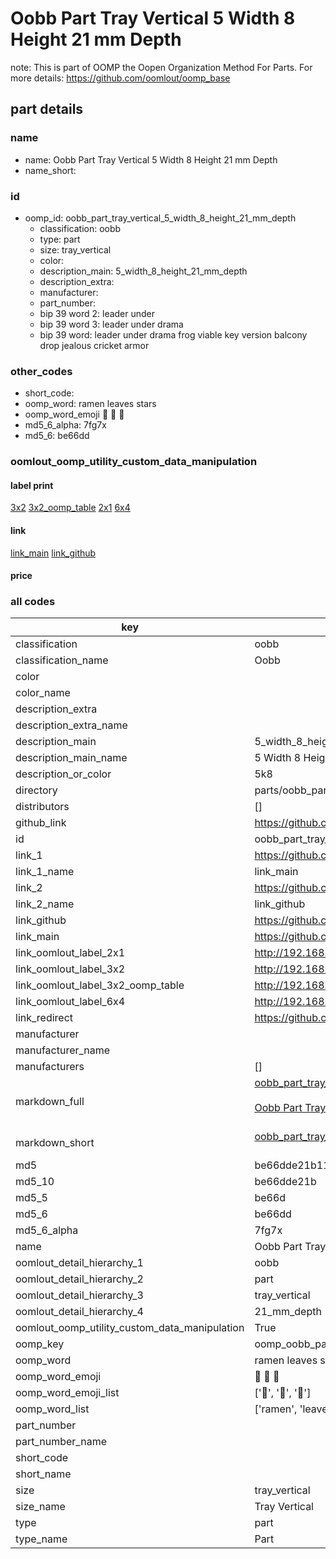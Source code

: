 # Oobb Part Tray Vertical 5 Width 8 Height 21 mm Depth  

note: This is part of OOMP the Oopen Organization Method For Parts. For more details: https://github.com/oomlout/oomp_base

##  part details
  







### name
* name: Oobb Part Tray Vertical 5 Width 8 Height 21 mm Depth
* name_short: 
### id
* oomp_id: oobb_part_tray_vertical_5_width_8_height_21_mm_depth
  * classification: oobb
  * type: part
  * size: tray_vertical
  * color: 
  * description_main: 5_width_8_height_21_mm_depth
  * description_extra: 
  * manufacturer: 
  * part_number: 
  * bip 39 word 2: leader under
  * bip 39 word 3: leader under drama
  * bip 39 word: leader under drama frog viable key version balcony drop jealous cricket armor

### other_codes
* short_code: 
* oomp_word: ramen leaves stars
* oomp_word_emoji :ramen: :leaves: :stars:
* md5_6_alpha: 7fg7x
* md5_6: be66dd






### oomlout_oomp_utility_custom_data_manipulation
#### label print
[3x2](http://192.168.1.245:1112/?label=oomp%207fg7x)
[3x2_oomp_table](http://192.168.1.108:1112/?label=oomp%207fg7x)
[2x1](http://192.168.1.242:1112/?label=oomp%207fg7x)
[6x4](http://192.168.1.55:1112/?label=oomp%207fg7x)    

#### link

[link_main](https://github.com/oomlout/oomlout_oomp_version_1_messy/tree/main/parts/oobb_part_tray_vertical_5_width_8_height_21_mm_depth) [link_github](https://github.com/oomlout/oomlout_oomp_version_1_messy/tree/main/parts/oobb_part_tray_vertical_5_width_8_height_21_mm_depth)                             

#### price







### all codes 
| key | value |  
| --- | --- |  
| classification | oobb |  
| classification_name | Oobb |  
| color |  |  
| color_name |  |  
| description_extra |  |  
| description_extra_name |  |  
| description_main | 5_width_8_height_21_mm_depth |  
| description_main_name | 5 Width 8 Height 21 mm Depth |  
| description_or_color | 5k8 |  
| directory | parts/oobb_part_tray_vertical_5_width_8_height_21_mm_depth |  
| distributors | [] |  
| github_link | https://github.com/oomlout/oomlout_oomp_part_src/tree/main/parts/oobb_part_tray_vertical_5_width_8_height_21_mm_depth |  
| id | oobb_part_tray_vertical_5_width_8_height_21_mm_depth |  
| link_1 | https://github.com/oomlout/oomlout_oomp_version_1_messy/tree/main/parts/oobb_part_tray_vertical_5_width_8_height_21_mm_depth |  
| link_1_name | link_main |  
| link_2 | https://github.com/oomlout/oomlout_oomp_version_1_messy/tree/main/parts/oobb_part_tray_vertical_5_width_8_height_21_mm_depth |  
| link_2_name | link_github |  
| link_github | https://github.com/oomlout/oomlout_oomp_version_1_messy/tree/main/parts/oobb_part_tray_vertical_5_width_8_height_21_mm_depth |  
| link_main | https://github.com/oomlout/oomlout_oomp_version_1_messy/tree/main/parts/oobb_part_tray_vertical_5_width_8_height_21_mm_depth |  
| link_oomlout_label_2x1 | http://192.168.1.242:1112/?label=oomp%207fg7x |  
| link_oomlout_label_3x2 | http://192.168.1.245:1112/?label=oomp%207fg7x |  
| link_oomlout_label_3x2_oomp_table | http://192.168.1.108:1112/?label=oomp%207fg7x |  
| link_oomlout_label_6x4 | http://192.168.1.55:1112/?label=oomp%207fg7x |  
| link_redirect | https://github.com/oomlout/oomlout_oomp_version_1_messy/tree/main/parts/oobb_part_tray_vertical_5_width_8_height_21_mm_depth |  
| manufacturer |  |  
| manufacturer_name |  |  
| manufacturers | [] |  
| markdown_full | [oobb_part_tray_vertical_5_width_8_height_21_mm_depth](none)<br>[](none)<br>[Oobb Part Tray Vertical 5 Width 8 Height 21 Mm Depth](none)<br><br> |  
| markdown_short | [oobb_part_tray_vertical_5_width_8_height_21_mm_depth](none)<br><br> |  
| md5 | be66dde21b11de59e879a5d2847b33f4 |  
| md5_10 | be66dde21b |  
| md5_5 | be66d |  
| md5_6 | be66dd |  
| md5_6_alpha | 7fg7x |  
| name | Oobb Part Tray Vertical 5 Width 8 Height 21 mm Depth |  
| oomlout_detail_hierarchy_1 | oobb |  
| oomlout_detail_hierarchy_2 | part |  
| oomlout_detail_hierarchy_3 | tray_vertical |  
| oomlout_detail_hierarchy_4 | 21_mm_depth |  
| oomlout_oomp_utility_custom_data_manipulation | True |  
| oomp_key | oomp_oobb_part_tray_vertical_5_width_8_height_21_mm_depth |  
| oomp_word | ramen leaves stars |  
| oomp_word_emoji | :ramen: :leaves: :stars: |  
| oomp_word_emoji_list | [':ramen:', ':leaves:', ':stars:'] |  
| oomp_word_list | ['ramen', 'leaves', 'stars'] |  
| part_number |  |  
| part_number_name |  |  
| short_code |  |  
| short_name |  |  
| size | tray_vertical |  
| size_name | Tray Vertical |  
| type | part |  
| type_name | Part |  
